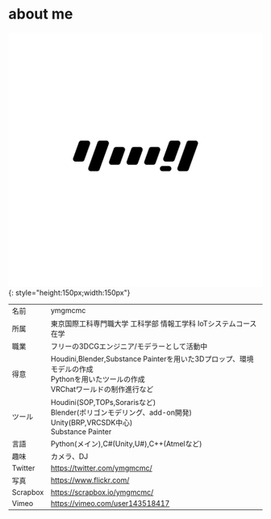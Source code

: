 # about me

![](img/icon.png){: style="height:150px;width:150px"}

|              ||
|------------| -------------------------------------------------------------------------------------------------- |
|名前|ymgmcmc                                                                   |
|所属|東京国際工科専門職大学 工科学部 情報工学科 IoTシステムコース 在学|
|職業|フリーの3DCGエンジニア/モデラーとして活動中|
|得意|Houdini,Blender,Substance Painterを用いた3Dプロップ、環境モデルの作成<br>Pythonを用いたツールの作成<br>VRChatワールドの制作進行など|
|ツール|Houdini(SOP,TOPs,Sorarisなど)<br>Blender(ポリゴンモデリング、add-on開発)<br>Unity(BRP,VRCSDK中心)<br>Substance Painter|
|言語|Python(メイン),C#(Unity,U#),C++(Atmelなど)|
|趣味|カメラ、DJ|
|Twitter| https://twitter.com/ymgmcmc/|
|写真|https://www.flickr.com/|
|Scrapbox|https://scrapbox.io/ymgmcmc/|
|Vimeo|https://vimeo.com/user143518417|